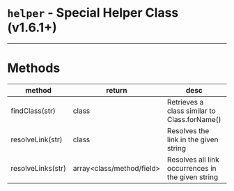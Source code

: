 # `helper` - Special Helper Class (v1.6.1+)

---

# Methods

| method  |  return  |  desc  |  Demo  |
| ------------ | ------------ | ------------ |------------ |
| findClass(str) | class | Retrieves a class similar to Class.forName() | helper.findClass("java.lang.String")| 
| resolveLink(str) | class | Resolves the link in the given string | helper.resolveLink("{@link java.lang.String}")| 
| resolveLinks(str) | array<class/method/field> | Resolves all link occurrences in the given string | helper.resolveLink("{@link java.lang.String},{@link java.lang.Long}")|